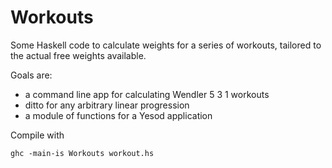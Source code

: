 Workouts
========

Some Haskell code to calculate weights for a series of workouts, tailored to the actual free weights available.

Goals are:

- a command line app for calculating Wendler 5 3 1 workouts
- ditto for any arbitrary linear progression
- a module of functions for a Yesod application

Compile with

    ghc -main-is Workouts workout.hs
